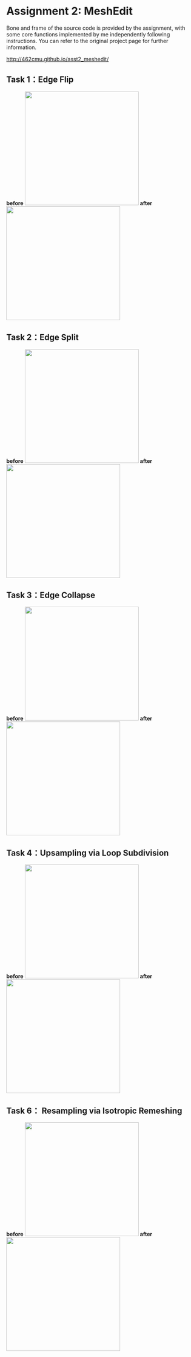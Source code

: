 # Assignment 2: MeshEdit

Bone and frame of the source code is provided by the assignment, with some core functions implemented by me independently following instructions. You can refer to the original project page for further information.

http://462cmu.github.io/asst2_meshedit/

## Task 1：Edge Flip

**before**
<img src="http://imglf5.nosdn.127.net/img/L3pWV1luYk9ob2RzMHpOVGJxVzhKaHlMRVhDWEJkc1BXRXA5WldhUlN2WmEvSEljS2I3dHRnPT0.jpg?imageView&thumbnail=1680x0&quality=96&stripmeta=0&type=jpg" height="300"> **after**
<img src="http://imglf6.nosdn.127.net/img/L3pWV1luYk9ob2RzMHpOVGJxVzhKbCsrUWNGODh3SXFNUjI4UDlRMDJVWXBma1pBcnNDMjdRPT0.jpg?imageView&thumbnail=1680x0&quality=96&stripmeta=0&type=jpg" height="300">

## Task 2：Edge Split

**before**
<img src="http://imglf5.nosdn.127.net/img/L3pWV1luYk9ob2RzMHpOVGJxVzhKZ3RrUEpDR0VJVWtvMDJleVh4eFRCUEtaZVlzZU9pejdRPT0.jpg?imageView&thumbnail=1680x0&quality=96&stripmeta=0&type=jpg" height="300"> **after**
<img src="http://imglf3.nosdn.127.net/img/L3pWV1luYk9ob2RzMHpOVGJxVzhKdk5hblBIcS9mTEE1NWJVc0xud2NleU9DR0pVTmhNakl3PT0.jpg?imageView&thumbnail=1680x0&quality=96&stripmeta=0&type=jpg" height="300">

## Task 3：Edge Collapse

**before**
<img src="http://imglf4.nosdn.127.net/img/L3pWV1luYk9ob2RzMHpOVGJxVzhKZ002b29rOGQvZzVDR1VUbTNSTFFpa0xlYnpqY3p0MkJnPT0.jpg?imageView&thumbnail=1680x0&quality=96&stripmeta=0&type=jpg" height="300"> **after**
<img src="http://imglf5.nosdn.127.net/img/L3pWV1luYk9ob2RzMHpOVGJxVzhKcktWUkVwQ3lRT1Q1U1BWVVVLeVRHYldrazFyakg1WldBPT0.jpg?imageView&thumbnail=1680x0&quality=96&stripmeta=0&type=jpg" height="300">

## Task 4：Upsampling via Loop Subdivision

**before**
<img src="http://imglf6.nosdn.127.net/img/L3pWV1luYk9ob2RzMHpOVGJxVzhKaEVMOURDL2dJMGpXNHZkT1o4d0o5RkJLK0t2c0wwNW13PT0.jpg?imageView&thumbnail=1680x0&quality=96&stripmeta=0&type=jpg" height="300"> **after**
<img src="http://imglf6.nosdn.127.net/img/L3pWV1luYk9ob2RzMHpOVGJxVzhKczM3U0lBUTU5ZDYxQWcwSm9ZdmNsZ3E4OWlmVS8zUVl3PT0.jpg?imageView&thumbnail=1680x0&quality=96&stripmeta=0&type=jpg" height="300">

## Task 6： Resampling via Isotropic Remeshing

**before**
<img src="http://imglf6.nosdn.127.net/img/L3pWV1luYk9ob2RzMHpOVGJxVzhKb29zZmxsaG9NTmlRekp3czhaMURlVlNSbEY1SkpjaHVBPT0.jpg?imageView&thumbnail=1680x0&quality=96&stripmeta=0&type=jpg" height="300"> **after**
<img src="http://imglf3.nosdn.127.net/img/L3pWV1luYk9ob2RzMHpOVGJxVzhKcWtLNDQ4TUxwaFk3YTBpYUdnYU5KdXJaU1VDNmJTbjlBPT0.jpg?imageView&thumbnail=1680x0&quality=96&stripmeta=0&type=jpg" height="300">

